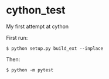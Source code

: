 # cython_test
My first attempt at cython

First run:

```
$ python setup.py build_ext --inplace
```

Then:

```
$ python -m pytest
```
